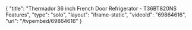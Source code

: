 {
    "title": "Thermador 36 inch French Door Refrigerator - T36BT820NS Features",
    "type": "solo",
    "layout": "iframe-static",
    "videoId": "69864616",
    "url": "\/tvpembed\/69864616"
}